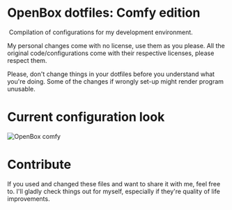 # OpenBox dotfiles: Comfy edition
​
Compilation of configurations for my development environment.

My personal changes come with no license, use them as you please.
All the original code/configurations come with their respective licenses, please respect them.

Please, don't change things in your dotfiles before you understand what you're doing. Some of the changes if wrongly set-up might render program unusable.

# Current configuration look
  ![OpenBox comfy](https://i.imgur.com/UlrSfBg.png)

# Contribute
If you used and changed these files and want to share it with me, feel free to. I'll gladly check things out for myself, especially if they're quality of life improvements.
